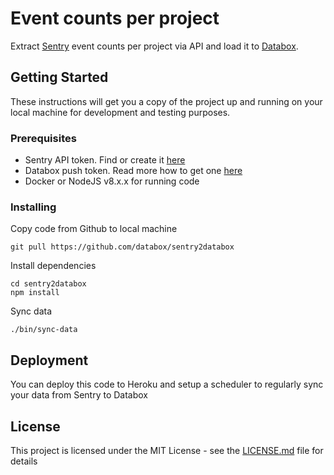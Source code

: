 # Event counts per project

Extract [Sentry](https://sentry.io/) event counts per project via API and load it to [Databox](https://databox.com).

## Getting Started

These instructions will get you a copy of the project up and running on your local machine for development and testing purposes.

### Prerequisites

- Sentry API token. Find or create it [here](https://sentry.io/api/)
- Databox push token. Read more how to get one [here](https://developers.databox.com/api/#get-your-token)
- Docker or NodeJS v8.x.x for running code

### Installing

Copy code from Github to local machine

```
git pull https://github.com/databox/sentry2databox
```

Install dependencies

```
cd sentry2databox
npm install
```

Sync data

```
./bin/sync-data
```

## Deployment

You can deploy this code to Heroku and setup a scheduler to regularly sync your data from Sentry to Databox

## License

This project is licensed under the MIT License - see the [LICENSE.md](LICENSE.md) file for details
